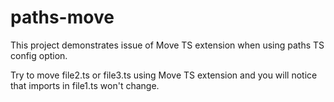 # paths-move
This project demonstrates issue of Move TS extension when using paths TS config option.

Try to move file2.ts or file3.ts using Move TS extension and you will notice that imports in file1.ts won't change.